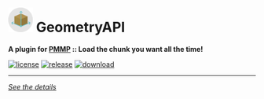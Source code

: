 # <img src="./assets/icon/index.svg" height="50" width="50"> GeometryAPI  
__A plugin for [PMMP](https://pmmp.io) :: Load the chunk you want all the time!__  

[![license](https://img.shields.io/github/license/PresentKim/GeometryAPI-PMMP.svg?label=License)](./LICENSE)
[![release](https://img.shields.io/github/release/PresentKim/GeometryAPI-PMMP.svg?label=Release)](../../releases/latest)
[![download](https://img.shields.io/github/downloads/PresentKim/GeometryAPI-PMMP/total.svg?label=Download)](../../releases/latest)
  
*****
  
[*See the details*](../../wiki)  

